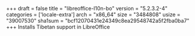 +++
draft = false
title = "libreoffice-l10n-bo"
version = "5.2.3.2-4"
categories = ['locale-extra']
arch = "x86_64"
size = "3484808"
usize = "39007530"
sha1sum = "bcf12070431e24349c8ea29548742a5f2fba0ba7"
+++
Installs Tibetan support in LibreOffice